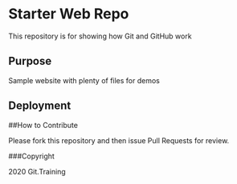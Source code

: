 # Starter Web Repo

This repository is for showing how Git and GitHub work

## Purpose

Sample website with plenty of files for demos

## Deployment


##How to Contribute

Please fork this repository and then issue Pull Requests for review.

###Copyright

2020 Git.Training
